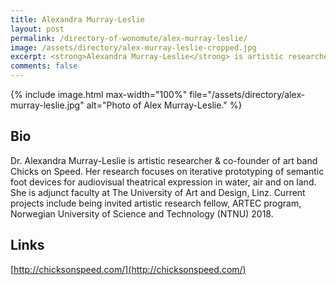 ```yaml
---
title: Alexandra Murray-Leslie
layout: post
permalink: /directory-of-wonomute/alex-murray-leslie/
image: /assets/directory/alex-murray-leslie-cropped.jpg
excerpt: <strong>Alexandra Murray-Leslie</strong> is artistic researcher & co-founder of art band Chicks on Speed. Her research focuses on iterative prototyping of semantic foot devices for audiovisual theatrical expression in water, air and on land. She is adjunct faculty at The University of Art and Design, Linz.
comments: false
---
```


<div class="directory-post">
{% include image.html max-width="100%" file="/assets/directory/alex-murray-leslie.jpg" alt="Photo of Alex Murray-Leslie." %}
</div>


## Bio

Dr. Alexandra Murray-Leslie is artistic researcher & co-founder of art band Chicks on Speed. Her research focuses on iterative prototyping of semantic foot devices for audiovisual theatrical expression in water, air and on land. She is adjunct faculty at The University of Art and Design, Linz. Current projects include being invited artistic research fellow, ARTEC program, Norwegian University of Science and Technology (NTNU) 2018.

## Links

[http://chicksonspeed.com/](http://chicksonspeed.com/)
